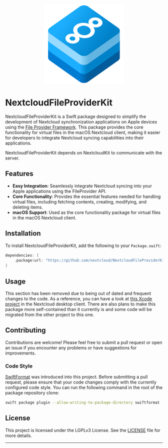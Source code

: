 <div align="center">
    <img src="NextcloudFileProviderKit.svg" alt="Logo of NextcloudFileProviderKit" width="256" height="256" />
</div>

# NextcloudFileProviderKit

NextcloudFileProviderKit is a Swift package designed to simplify the development of Nextcloud synchronization applications on Apple devices using the [File Provider Framework](https://developer.apple.com/documentation/FileProvider). This package provides the core functionality for virtual files in the macOS Nextcloud client, making it easier for developers to integrate Nextcloud syncing capabilities into their applications.

NextcloudFileProviderKit depends on NextcloudKit to communicate with the server.

## Features

- **Easy Integration**: Seamlessly integrate Nextcloud syncing into your Apple applications using the FileProvider API.
- **Core Functionality**: Provides the essential features needed for handling virtual files, including fetching contents, creating, modifying, and deleting items.
- **macOS Support**: Used as the core functionality package for virtual files in the macOS Nextcloud client.

## Installation

To install NextcloudFileProviderKit, add the following to your `Package.swift`:

```swift
dependencies: [
    .package(url: "https://github.com/nextcloud/NextcloudFileProviderKit.git", from: "1.0.0")
]
```

## Usage

This section has been removed due to being out of dated and frequent changes to the code.
As a reference, you can have a look at [this Xcode project](https://github.com/nextcloud/desktop/tree/master/shell_integration/MacOSX/NextcloudIntegration) in the Nextcloud desktop client.
There are also plans to make this package more self-contained than it currently is and some code will be migrated from the other project to this one.

## Contributing

Contributions are welcome! Please feel free to submit a pull request or open an issue if you encounter any problems or have suggestions for improvements.

### Code Style

[SwiftFormat](https://github.com/nicklockwood/SwiftFormat) was introduced into this project.
Before submitting a pull request, please ensure that your code changes comply with the currently configured code style.
You can run the following command in the root of the package repository clone:

```bash
swift package plugin --allow-writing-to-package-directory swiftformat --verbose --cache ignore
```

## License

This project is licensed under the LGPLv3 License. See the [LICENSE](LICENSE) file for more details.

---
